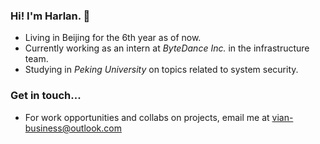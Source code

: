 ### Hi! I'm Harlan. 👋

- Living in Beijing for the 6th year as of now.
- Currently working as an intern at *ByteDance Inc.* in the infrastructure team.
- Studying in *Peking University* on topics related to system security.

### Get in touch...

- For work opportunities and collabs on projects, email me at vian-business@outlook.com
